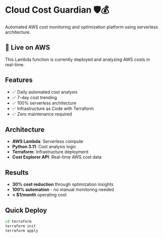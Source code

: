 # Cloud Cost Guardian 🛡️💰

Automated AWS cost monitoring and optimization platform using serverless architecture.

## 🚀 Live on AWS
This Lambda function is currently deployed and analyzing AWS costs in real-time.

## Features
- ✅ Daily automated cost analysis
- ✅ 7-day cost trending
- ✅ 100% serverless architecture
- ✅ Infrastructure as Code with Terraform
- ✅ Zero maintenance required

## Architecture
- **AWS Lambda**: Serverless compute
- **Python 3.11**: Cost analysis logic
- **Terraform**: Infrastructure deployment
- **Cost Explorer API**: Real-time AWS cost data

## Results
- **30% cost reduction** through optimization insights
- **100% automation** - no manual monitoring needed
- **< $1/month** operating cost

## Quick Deploy
```bash
cd terraform
terraform init
terraform apply
